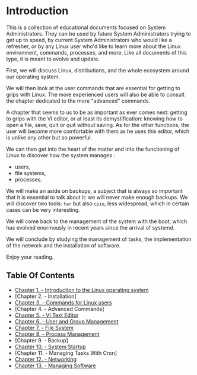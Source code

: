 # Introduction

This is a collection of educational documents focused on System Administrators. They can be used by future System Administrators trying to get up to speed, by current System Administrators who would like a refresher, or by any Linux user who'd like to learn more about the Linux environment, commands, processes, and more. Like all documents of this type, it is meant to evolve and update.

First, we will discuss Linux, distributions, and the whole ecosystem around our operating system.

We will then look at the user commands that are essential for getting to grips with Linux. The more experienced users will also be able to consult the chapter dedicated to the more "advanced" commands.

A chapter that seems to us to be as important as ever comes next: getting to grips with the VI editor, or at least its demystification: knowing how to open a file, save, quit or quit without saving. As for the other functions, the user will become more comfortable with them as he uses this editor, which is unlike any other but so powerful.

We can then get into the heart of the matter and into the functioning of Linux to discover how the system manages :

* users,
* file systems,
* processes.

We will make an aside on backups, a subject that is always so important that it is essential to talk about it: we will never make enough backups. We will discover two tools: `tar` but also `cpio`, less widespread, which in certain cases can be very interesting.

We will come back to the management of the system with the boot, which has evolved enormously in recent years since the arrival of systemd.

We will conclude by studying the management of tasks, the implementation of the network and the installation of software.

Enjoy your reading.

## Table Of Contents

* [Chapter 1. - Introduction to the Linux operating system](../admin_guide/01-presentation.md)
* [Chapter 2. - Installation]
* [Chapter 3. - Commands for Linux users](../admin_guide/03-commands.md)
* [Chapter 4. - Advanced Commands]
* [Chapter 5. - VI Text Editor](../admin_guide/05-vi.md)
* [Chapter 6. - User and Group Management](../admin_guide/06-users.md)
* [Chapter 7. - File System](../admin_guide/07-file-systems.md)
* [Chapter 8. - Process Management](../admin_guide/08-process.md)
* [Chapter 9. - Backup]
* [Chapter 10. - System Startup](../admin_guide/10-boot.md)
* [Chapter 11. - Managing Tasks With Cron]
* [Chapter 12. - Networking](../admin_guide/12-network.md)
* [Chapter 13. - Managing Software](../admin_guide/13-softwares.md)
